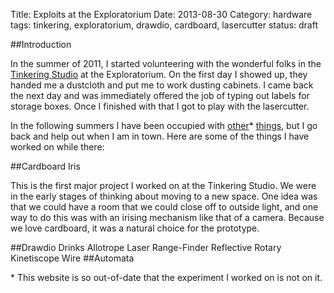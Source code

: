 Title: Exploits at the Exploratorium
Date: 2013-08-30
Category: hardware
tags: tinkering, exploratorium, drawdio, cardboard, lasercutter
status: draft

##Introduction

In the summer of 2011, I started volunteering with the wonderful folks in the
[Tinkering Studio](http://blogs.exploratorium.edu/tinkering/) at the
Exploratorium. On the first day I showed up, they handed me a dustcloth and put
me to work dusting cabinets. I came back the next day and was immediately
offered the job of typing out labels for storage boxes. Once I finished with
that I got to play with the lasercutter.

In the following summers I have been occupied with
[other](http://atom.stanford.edu/)\* [things](http://www.missionst.com), but I
go back and help out when I am in town. Here are some of the things I have
worked on while there:

##Cardboard Iris

This is the first major project I worked on at the Tinkering Studio. We were in
the early stages of thinking about moving to a new space. One idea was that we
could have a room that we could close off to outside light, and one way to do
this was with an irising mechanism like that of a camera. Because we love cardboard, it was a natural choice for the prototype.

##Drawdio Drinks Allotrope Laser Range-Finder Reflective Rotary Kinetiscope Wire
##Automata

\* This website is so out-of-date that the experiment I worked on is not on it.

